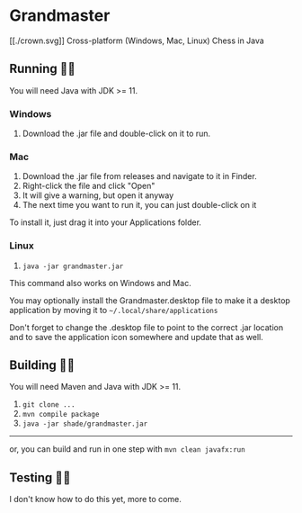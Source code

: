 # Grandmaster
[[./crown.svg]]
Cross-platform (Windows, Mac, Linux) Chess in Java

## Running 🏃💨
You will need Java with JDK >= 11.

### Windows
1. Download the .jar file and double-click on it to run.
### Mac
1. Download the .jar file from releases and navigate to it in Finder.
2. Right-click the file and click "Open"
3. It will give a warning, but open it anyway
4. The next time you want to run it, you can just double-click on it

To install it, just drag it into your Applications folder.
### Linux
1. `java -jar grandmaster.jar`

This command also works on Windows and Mac.

You may optionally install the Grandmaster.desktop file to make it a desktop application by moving it to `~/.local/share/applications`

Don't forget to change the .desktop file to point to the correct .jar location and  to save the application icon somewhere and update that as well.

## Building 👷🔧
You will need Maven and Java with JDK >= 11.

1. `git clone ...`
2. `mvn compile package`
3. `java -jar shade/grandmaster.jar`

---

or, you can build and run in one step with `mvn clean javafx:run`

## Testing 🔬🧪

I don't know how to do this yet, more to come.



